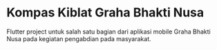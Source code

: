 # Kompas Kiblat Graha Bhakti Nusa

Flutter project untuk salah satu bagian dari aplikasi mobile Graha Bhakti Nusa pada kegiatan pengabdian pada masyarakat.


